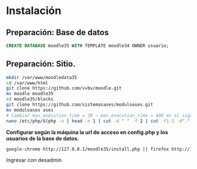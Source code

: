  # Instalación 
 
 ## Preparación: Base de datos
 ```SQL 
 CREATE DATABASE moodle35 WITH TEMPLATE moodle34 OWNER usuario;
 ```
## Preparación: Sitio.
```bash
mkdir /var/www/moodledata35  
cd /var/www/html  
git clone https://github.com/vvbv/moodle.git  
mv moodle moodle35  
cd moodle35/blocks  
git clone https://github.com/sistemasases/moduloases.git  
mv moduloases ases  
# Cambiar max_execution_time = 30 → max_execution_time = 400 en el siguiente archivo  
nano /etc/php/$(php -v | head -n 1 | cut -d " " -f 2 | cut -f1-2 -d".")/apache2/php.ini 
```
 **Configurar según la máquina la url de acceso en config.php y los usuarios de la base de datos.**  
 ```bash
google-chrome http://127.0.0.1/moodle35/install.php || firefox http://127.0.0.1/moodle35/install.php
```
Ingresar con desadmin

